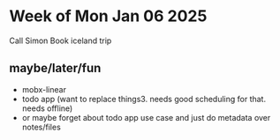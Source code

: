 # Week of Mon Jan 06 2025
Call Simon
Book iceland trip

## maybe/later/fun
- mobx-linear
- todo app (want to replace things3. needs good scheduling for that. needs offline)
- or maybe forget about todo app use case and just do metadata over notes/files [](./2025-01-05_20-12-06_-0500.md)
